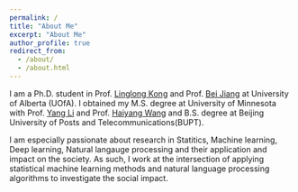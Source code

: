 ```yaml
---
permalink: /
title: "About Me"
excerpt: "About Me"
author_profile: true
redirect_from: 
  - /about/
  - /about.html
---
```


I am a Ph.D. student in Prof. [Linglong Kong](https://sites.ualberta.ca/~lkong/) and Prof. [Bei Jiang](https://sites.ualberta.ca/~bei1/) at University of Alberta (UOfA). I obtained my M.S. degree at University of Minnesota with Prof. [Yang Li](https://yangli-stat.github.io/) and Prof. [Haiyang Wang](https://www.d.umn.edu/~haiyang/) and B.S. degree at Beijing University of Posts and Telecommunications(BUPT).

I am especially passionate about research in Statitics, Machine learning, Deep learning, Natural langauge processing and their application and impact on the society. As such, I work at the intersection of applying statistical machine learning methods and natural language processing algorithms to investigate the social impact.


